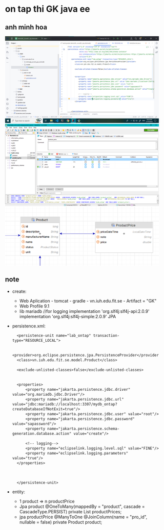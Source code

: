 # on tap thi GK java ee
## anh minh hoa
![...](./tailieu/images/img_code.png)
![...](./tailieu/images/img_db.png)
![...](./tailieu/images/img_Btap.png)

## note
* create:
    - Web Aplication - tomcat - gradle - vn.iuh.edu.fit.se - Artifact = "GK"
    - Web Profile 9.1
    - lib
      mariadb
      //for logging
      implementation 'org.slf4j:slf4j-api:2.0.9'
      implementation 'org.slf4j:slf4j-simple:2.0.9'
      JPA
* persistence.xml:


        <persistence-unit name="lab_ontap" transaction-type="RESOURCE_LOCAL">
        
        <provider>org.eclipse.persistence.jpa.PersistenceProvider</provider>
        <class>vn.iuh.edu.fit.se.model.Product</class>

        <exclude-unlisted-classes>false</exclude-unlisted-classes>


        <properties>
            <property name="jakarta.persistence.jdbc.driver" value="org.mariadb.jdbc.Driver"/>
            <property name="jakarta.persistence.jdbc.url" value="jdbc:mariadb://localhost:3307/mydb_ontap?createDatabaseIfNotExit=true"/>
            <property name="jakarta.persistence.jdbc.user" value="root"/>
            <property name="jakarta.persistence.jdbc.password" value="sapassword"/>
            <property name="jakarta.persistence.schema-generation.database.action" value="create"/>

            <!-- logging-->
            <property name="eclipselink.logging.level.sql" value="FINE"/>
            <property name="eclipselink.logging.parameters" value="true"/>
        </properties>



        </persistence-unit>

* entity:

    - 1 product => n productPrice
    - Jpa product
      @OneToMany(mappedBy = "product", cascade = CascadeType.PERSIST)
      private List<ProductPrice> productPrices;
    - jpa productPrice
      @ManyToOne
      @JoinColumn(name = "pro_id", nullable = false)
      private Product product;